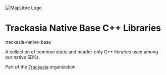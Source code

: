 ![MapLibre Logo](https://maplibre.org/img/maplibre-logo-big.svg)

# Trackasia Native Base C++ Libraries

trackasia-native-base

A collection of common static and header-only C++ libraries used among our native SDKs.

Part of the [Trackasia](https://maplibre.org) organization
